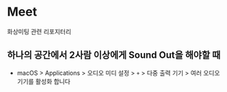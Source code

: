 # Meet
화상미팅 관련 리포지터리


## 하나의 공간에서 2사람 이상에게 Sound Out을 해야할 때

- macOS > Applications > 오디오 미디 설정 > `+` > 다중 출력 기기 > 여러 오디오기기를 활성화 합니다
